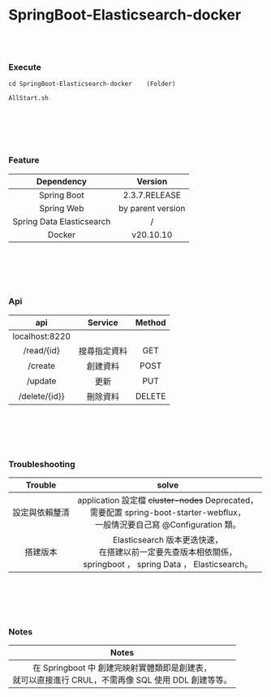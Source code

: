 # SpringBoot-Elasticsearch-docker

<br>
<br>

### Execute
```
cd SpringBoot-Elasticsearch-docker    (Folder)
```
```
AllStart.sh
```

<br>
<br>
<br>
<br>

### Feature

| Dependency | Version |
| :----: | :----: |
| Spring Boot | 2.3.7.RELEASE |
| Spring Web | by parent version |
| Spring Data Elasticsearch | / |
| Docker| v20.10.10 |

<br>
<br>
<br>
<br>

###  Api
| api | Service | Method |
| :----: | :----: | :----: |
| localhost:8220 |  |  |
| /read/{id} | 搜尋指定資料 | GET |
| /create | 創建資料 | POST |
| /update | 更新 | PUT |
| /delete/{id}} | 刪除資料 | DELETE |

<br>
<br>
<br>
<br>

### Troubleshooting

| Trouble | solve |
| :----: | :----: |
| 設定與依賴釐清 | application 設定檔 ~~cluster-nodes~~ Deprecated，<br>需要配置 spring-boot-starter-webflux，<br> 一般情況要自己寫 @Configuration 類。|
 搭建版本 | Elasticsearch 版本更迭快速，<br>在搭建以前一定要先查版本相依關係，<br>springboot ， spring Data ， Elasticsearch。|
 
<br>
<br>
<br>
<br>

### Notes

| Notes |
| :----: |
| 在 Springboot 中 創建完映射實體類即是創建表，<br>就可以直接進行 CRUL，不需再像 SQL 使用 DDL 創建等等。|
